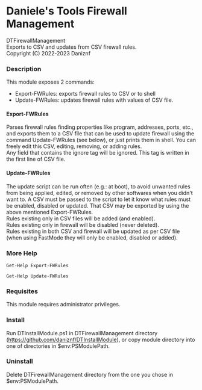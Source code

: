 # Daniele's Tools Firewall Management
DTFirewallManagement <br/>
Exports to CSV and updates from CSV firewall rules. <br/>
Copyright (C) 2022-2023 Daniznf

### Description
This module exposes 2 commands:
- Export-FWRules: exports firewall rules to CSV or to shell
- Update-FWRules: updates firewall rules with values of CSV file.

#### Export-FWRules
Parses firewall rules finding properties like program, addresses, ports, etc., and exports them to a CSV file
that can be used to update firewall using the command Update-FWRules (see below), or just prints them in shell.
You can freely edit this CSV, editing, removing, or adding rules.<br>
Any field that contains the ignore tag will be ignored. This tag is written in the first line of CSV file.

#### Update-FWRules
The update script can be run often (e.g.: at boot), to avoid unwanted rules from being applied, edited,
or removed by other softwares when you didn't want to.
A CSV must be passed to the script to let it know what rules must be enabled, disabled or updated.
That CSV may be exported by using the above mentioned Export-FWRules. <br/>
Rules existing only in CSV files will be added (and enabled). <br/>
Rules existing only in firewall will be disabled (never deleted). <br/>
Rules existing in both CSV and firewall will be updated as per CSV file
(when using FastMode they will only be enabled, disabled or added).


### More Help
```
Get-Help Export-FWRules
```

```
Get-Help Update-FWRules
```

### Requisites
This module requires administrator privileges.

### Install
Run DTInstallModule.ps1 in DTFirewallManagement directory (https://github.com/daniznf/DTInstallModule), or copy module directory into one of directories in $env:PSModulePath.

### Uninstall
Delete DTFirewallManagement directory from the one you chose in $env:PSModulePath.